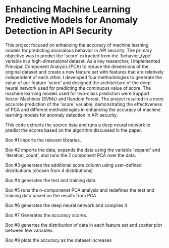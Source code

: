 
# Enhancing Machine Learning Predictive Models for Anomaly Detection in API Security
This project focused on enhancing the accuracy of machine learning models for predicting anomalous behavior in API security. The primary objective was to predict the 'score' extracted from the 'behavior_type' variable in a high-dimensional dataset. As a key researcher, I implemented Principal Component Analysis (PCA) to reduce the dimensions of the original dataset and create a new feature set with features that are relatively independent of each other. I developed four methodologies to generate the value of our feature 'score' and designed the architecture of the deep neural network used for predicting the continuous value of score. The machine learning models used for two-class prediction were Support Vector Machines (SVMs) and Random Forest. The project resulted in a more accurate prediction of the 'score' variable, demonstrating the effectiveness of PCA and different methodologies in enhancing the accuracy of machine learning models for anomaly detection in API security.

This code extracts the source data and runs a deep neural network to predict the scores based on the algorithm discussed in the paper.

Box #1 imports the relevant libraries.

Box #2 imports the data, expands the data using the variable 'expand' and 'iteration_count', and runs the 2 component PCA over the data.

Box #3 generates the additional score column using user-defined distributions (chosen from 4 distributions)

Box #4 generates the test and training data

Box #5 runs the n-componenet PCA analysis and redefines the test and training data based on the results from PCA

Box #6 generates the deep neural network and compiles it

Box #7 Generates the accuracy scores.

Box #8 genertes the distribution of data in each feature set and scatter plot between few variables.

Box #9 plots the accuracy as the dataset increases 
